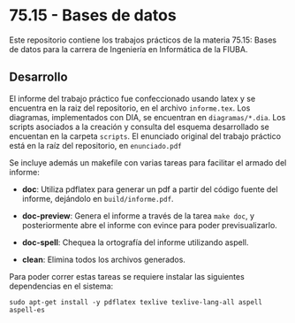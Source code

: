 # 75.15 - Bases de datos

Este repositorio contiene los trabajos prácticos de la materia 75.15: Bases de
datos para la carrera de Ingeniería en Informática de la FIUBA.

## Desarrollo

El informe del trabajo práctico fue confeccionado usando latex y se encuentra
en la raiz del repositorio, en el archivo `informe.tex`. Los diagramas,
implementados con DIA, se encuentran en `diagramas/*.dia`. Los scripts
asociados a la creación y consulta del esquema desarrollado se encuentan en la
carpeta `scripts`. El enunciado original del trabajo práctico está en la raíz
del repositorio, en `enunciado.pdf`

Se incluye además un makefile con varias tareas para facilitar el armado del
informe:

* **doc**: Utiliza pdflatex para generar un pdf a partir del código fuente del
  informe, dejándolo en `build/informe.pdf`.

* **doc-preview**: Genera el informe a través de la tarea `make doc`, y
  posteriormente abre el informe con evince para poder previsualizarlo.

* **doc-spell**: Chequea la ortografía del informe utilizando aspell.

* **clean**: Elimina todos los archivos generados.

Para poder correr estas tareas se requiere instalar las siguientes dependencias
en el sistema:

```
sudo apt-get install -y pdflatex texlive texlive-lang-all aspell aspell-es
```

